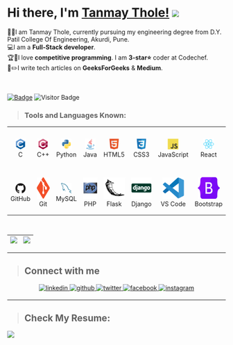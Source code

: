 # Hi there, I'm [Tanmay Thole!](https://tanmaythole.github.io/portfolio/)  <img src="https://raw.githubusercontent.com/MartinHeinz/MartinHeinz/master/wave.gif" width="30px">


👨‍🎓I am Tanmay Thole, currently pursuing my engineering degree from D.Y. Patil College Of Engineering, Akurdi, Pune. <br />
💻I am a **Full-Stack developer**.<br />
🏆🥇I love **competitive programming**. I am **3-star⭐️** coder at Codechef.<br />
📝✏️I write tech articles on **GeeksForGeeks** & **Medium**. <br />

<br />

[![Badge](https://cp-logo.vercel.app/codechef/tanmaythole)](https://www.codechef.com/users/tanmaythole) ![Visitor Badge](https://visitor-badge.glitch.me/badge?page_id=tanmaythole)

> ### Tools and Languages Known: 
<table>
  <tr>
       <td align="center" width="96" height="96">
      <a href="#macropower-tech">
        <img src="https://github.com/devicons/devicon/blob/master/icons/c/c-original.svg" width="25" height="25" alt="C" />
      </a>
      <br>C
    </td>
    <td align="center" width="96" height="96">
      <a href="#macropower-tech">
        <img src="https://github.com/devicons/devicon/blob/master/icons/cplusplus/cplusplus-original.svg" width="25" height="25" alt="C++" />
      </a>
      <br>C++
    </td>
     <td align="center" width="96" height="96">
      <a href="#macropower-tech">
        <img src="https://github.com/devicons/devicon/blob/master/icons/python/python-original.svg" width="25" height="25" alt="Python" />
      </a>
      <br>Python
    </td> 
    <td align="center" width="96" height="96">
      <a href="#macropower-tech">
        <img src="https://github.com/devicons/devicon/blob/master/icons/java/java-original.svg" width="25" height="25" alt="Java" />
      </a>
      <br>Java
    </td>
    <td align="center" width="96" height="96">
      <a href="#macropower-tech">
        <img src="https://github.com/devicons/devicon/blob/master/icons/html5/html5-original.svg" width="25" height="25" alt="html" />
      </a>
      <br>HTML5
    </td>
   <td align="center" width="96" height="96">
      <a href="#macropower-tech">
        <img src="https://github.com/devicons/devicon/blob/master/icons/css3/css3-original.svg" width="25" height="25" alt="css" />
      </a>
      <br>CSS3
    </td>
    <td align="center" width="96" height="96">
      <a href="#macropower-tech">
        <img src="https://github.com/devicons/devicon/blob/master/icons/javascript/javascript-original.svg" width="25" height="25" alt="JavaScript" />
      </a>
      <br>JavaScript
    </td>
    <td align="center" width="96" height="96">
      <a href="#macropower-tech" >
        <img src="https://github.com/devicons/devicon/blob/master/icons/react/react-original.svg" width="25" height="25" alt="React" />
      </a>
      <br>React
    </td>     
  </tr>
  <tr>
    <td align="center" width="96" height="96"> 
      <a href="#macropower-tech" >
        <img src="https://github.com/devicons/devicon/blob/master/icons/github/github-original.svg" width="25" height="25" alt="Github" />
      </a>
      <br>GitHub
    </td>
 <td align="center"  width="96" height="96">
      <a href="#macropower-tech">
        <img src="https://github.com/devicons/devicon/blob/master/icons/git/git-original.svg" width="50" height="50" alt="Git" />
      </a>
      <br>Git
    </td>
    <td align="center"  width="96" height="96">
      <a href="#macropower-tech">
        <img src="https://github.com/devicons/devicon/blob/master/icons/mysql/mysql-original.svg" width="25" height="25" alt="MySQL" />
      </a>
      <br>MySQL
    </td>
      <td align="center"  width="96" height="96">
      <a href="#macropower-tech">
        <img src="https://github.com/devicons/devicon/blob/master/icons/php/php-original.svg" width="75" height="50" alt="PHP" />
      </a>
      <br>PHP
    </td>
       <td align="center"  width="96" height="96">
      <a href="#macropower-tech">
        <img src="https://github.com/devicons/devicon/blob/master/icons/flask/flask-original.svg" width="50" height="50" alt="Flask" />
      </a>
      <br>Flask
   </td>
   <td align="center"  width="96" height="96">
      <a href="#macropower-tech">
        <img src="https://github.com/devicons/devicon/blob/master/icons/django/django-original.svg" width="50" height="50" alt="Django" />
      </a>
      <br>Django
   </td>
   <td align="center"  width="96" height="96">
      <a href="#macropower-tech">
        <img src="https://github.com/devicons/devicon/blob/master/icons/vscode/vscode-original.svg" width="50" height="50" alt="VS Code" />
      </a>
      <br>VS Code
   </td>
   <td align="center"  width="96" height="96">
      <a href="#macropower-tech">
        <img src="https://github.com/devicons/devicon/blob/master/icons/bootstrap/bootstrap-original.svg" width="50" height="50" alt="Bootstrap" />
      </a>
      <br>Bootstrap
   </td>
   
  </tr>
</table>

<br />

|<img src="https://github-readme-stats.vercel.app/api?username=tanmaythole&&show_icons=true&count_private=true&theme=dark"/>|<img src="https://github-readme-streak-stats.herokuapp.com/?user=tanmaythole&theme=dark"/>|
|---|---|


 ---

> ## Connect with me  
<div align="center">
 <a href="https://www.linkedin.com/in/tanmay-thole-b82978175/" target="_blank">
<img src=https://img.shields.io/badge/linkedin-%231E77B5.svg?&style=for-the-badge&logo=linkedin&logoColor=white alt=linkedin style="margin-bottom: 5px;" />
</a>
<a href="https://github.com/tanmaythole" target="_blank">
<img src=https://img.shields.io/badge/github-%2324292e.svg?&style=for-the-badge&logo=github&logoColor=white alt=github style="margin-bottom: 5px;" />
</a>
<a href="https://twitter.com/tanmay_v_thole" target="_blank">
<img src=https://img.shields.io/badge/twitter-%2300acee.svg?&style=for-the-badge&logo=twitter&logoColor=white alt=twitter style="margin-bottom: 5px;" />
</a>
<a href="https://www.facebook.com/tanmaythole45" target="_blank">
<img src=https://img.shields.io/badge/facebook-%232E87FB.svg?&style=for-the-badge&logo=facebook&logoColor=white alt=facebook style="margin-bottom: 5px;" />
</a>
<a href="https://instagram.com/tanmay_v_thole" target="_blank">
<img src=https://img.shields.io/badge/instagram-%23000000.svg?&style=for-the-badge&logo=instagram&logoColor=white alt=instagram style="margin-bottom: 5px;" />
</a>
</div>

 ---
 > ## Check My Resume:
 <a href="https://tanmaythole.github.io/portfolio/files/resume.pdf" target="_blank">
<img src=https://img.shields.io/badge/Resume-Tanmay%20Thole-brightgreen style="margin-bottom: 5px;" />
</a>
 
[website]: https://tanmaythole.github.io/portfolio/
[instagram]: https://www.instagram.com/tanmay_v_thole/
[linkedin]: https://www.linkedin.com/in/tanmay-thole-b82978175/
[github]: https://github.com/tanmaythole
[mail]: tanmaythole@gmail.com
